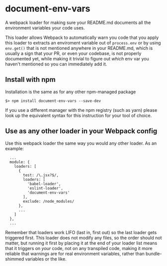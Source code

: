 # document-env-vars

A webpack loader for making sure your README.md documents all the environment variables your code uses.

This loader allows Webpack to automatically warn you code that you apply this loader to extracts an enviroment variable out of `process.env` or by using `env.get()` that is not mentioned anywhere in your README.md, which is usually a sign that your PR, or even your codebase, is not properly documented yet, while making it trivial to figure out *which* env var you haven't mentioned so you can immediately add it.

## Install with npm

Installation is the same as for any other npm-managed package 

```
$> npm install document-env-vars --save-dev
```

If you use a different manager with the npm registry (such as yarn) please look up the equivalent syntax for this instruction for your tool of choice.

## Use as any other loader in your Webpack config

Use this webpack loader the same way you would any other loader. As an example:

```
  ...
  module: {
    loaders: [
      {
        test: /\.jsx?$/,
        loaders: [
          'babel-loader',
          'eslint-loader',
          'document-env-vars'
        ],
        exclude: /node_modules/
      },
      ...
    ]
  },
  ...
```

Remember that loaders work LIFO (last in, first out) so the last loader gets triggered first. This loader does not modify any files, so the order should not matter, but running it first by placing it at the end of your loader list means that it triggers on *your* code, not on any transpiled code, making it more reliable that warnings are for real environment variables, rather than bundle-shimmed variables or the like.  

